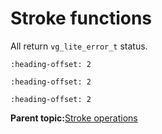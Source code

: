 # Stroke functions

All return `vg_lite_error_t` status.


```{include} ../topics/vg_lite_set_draw_path_type_function.md
:heading-offset: 2
```

```{include} ../topics/vg_lite_set_stroke_function.md
:heading-offset: 2
```

```{include} ../topics/vg_lite_set_update_stroke_function.md
:heading-offset: 2
```

**Parent topic:**[Stroke operations](../topics/stroke_operations.md)

